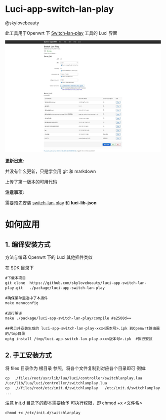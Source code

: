 # Luci-app-switch-lan-play
@skylovebeauty


此工具用于Openwrt 下 [Switch-lan-play](https://github.com/spacemeowx2/switch-lan-play) 工具的 Luci 界面

![snapshot](./snapshot/1.jpg)


**更新日志:**

并没有什么更新，只是学会用 git 和 markdown

上传了第一版本的可用代码

**注意事项:**

需要预先安装 [switch-lan-play](https://github.com/spacemeowx2/switch-lan-play) 和  **luci-lib-json**

# 如何应用

## 1. 编译安装方式
方法与编译 Openwrt 下的 Luci 其他插件类似


在 SDK 目录下 

```
#下载本项目
git clone  https://github.com/skylovebeauty/luci-app-switch-lan-play.git   ./package/luci-app-switch-lan-play

#确保菜单里选中了本插件
make menuconfig 

#进行编译
make ./package/luci-app-switch-lan-play/compile #e2500d==  

##拷贝并安装生成的 luci-app-switch-lan-play-xxx<版本号>.ipk 到Openwrt路由器的/tmp目录
opkg install /tmp/luci-app-switch-lan-play-xxx<版本号>.ipk  #执行安装
```

## 2. 手工安装方式

将 files 目录作为 根目录 参照，将各个文件复制到对应各个目录即可
例如:
```
cp  ./files/root/usr/lib/lua/luci/controller/switchlanplay.lua    /usr/lib/lua/luci/controller/switchlanplay.lua
cp  .//files/root/etc/init.d/switchlanplay   /etc/init.d/switchlanplay 
...
```

注意 init.d 目录下的脚本需要给予 可执行权限，即 chmod +x  <文件名>
```
chmod +x /etc/init.d/switchlanplay
```
